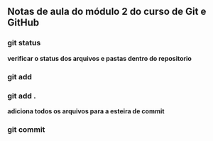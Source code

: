 ## Notas de aula do módulo 2 do curso de Git e GitHub
### git status
**verificar o status dos arquivos e pastas dentro do repositorio**
### git add
### git add . 
**adiciona todos os arquivos para a esteira de commit**

### git commit
